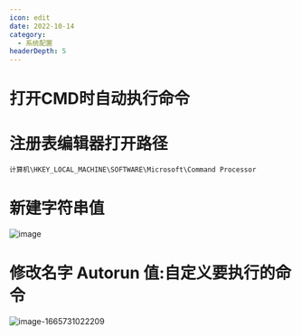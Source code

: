 ```yaml
---
icon: edit
date: 2022-10-14
category:
  - 系统配置
headerDepth: 5
---
```



# 打开CMD时自动执行命令
# 注册表编辑器打开路径
```
计算机\HKEY_LOCAL_MACHINE\SOFTWARE\Microsoft\Command Processor
```
# 新建字符串值
![image](https://local.wuanwanghao.top:30549/upload/2022/10/image.png)

# 修改名字 Autorun 值:自定义要执行的命令
![image-1665731022209](https://local.wuanwanghao.top:30549/upload/2022/10/image-1665731022209.png)